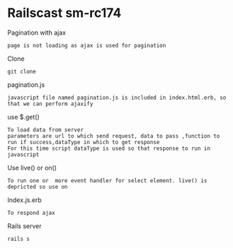 Railscast sm-rc174
===================

Pagination with ajax
```
page is not loading as ajax is used for pagination
```
Clone
```
git clone
```
pagination.js
```
javascript file named pagination.js is included in index.html.erb, so that we can perform ajaxify
```
use $.get()
```
To load data from server
parameters are url to which send request, data to pass ,function to run if success,dataType in which to get response
For this time script dataType is used so that response to run in javascript
```
Use live() or on()
```
To run one or  more event handler for select element. live() is depricted so use on
```
Index.js.erb
```
To respond ajax
```
Rails server
```
rails s
```

